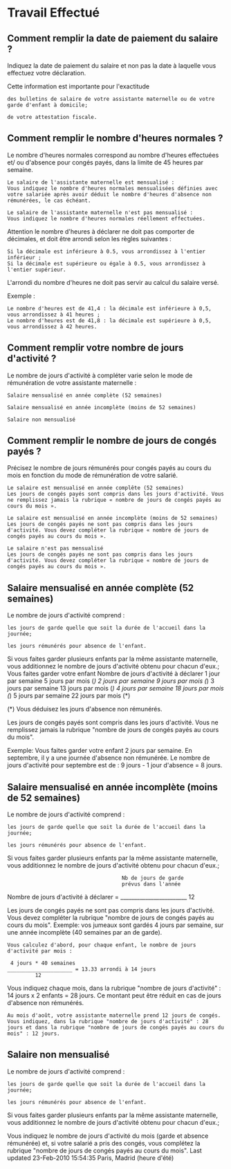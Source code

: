 
# Travail Effectué

## Comment remplir la date de paiement du salaire ?

Indiquez la date de paiement du salaire et non pas la date à laquelle vous effectuez votre déclaration.

Cette information est importante pour l'exactitude

    des bulletins de salaire de votre assistante maternelle ou de votre garde d'enfant à domicile;

    de votre attestation fiscale.

## Comment remplir le nombre d'heures normales ?

Le nombre d'heures normales correspond au nombre d'heures effectuées et/ ou d'absence pour congés payés, dans la limite de 45 heures par semaine.

    Le salaire de l'assistante maternelle est mensualisé :
    Vous indiquez le nombre d'heures normales mensualisées définies avec votre salariée après avoir déduit le nombre d'heures d'absence non rémunérées, le cas échéant.

    Le salaire de l'assistante maternelle n'est pas mensualisé :
    Vous indiquez le nombre d'heures normales réellement effectuées.

Attention le nombre d'heures à déclarer ne doit pas comporter de décimales, et doit être arrondi selon les règles suivantes :

    Si la décimale est inférieure à 0.5, vous arrondissez à l'entier inférieur ;
    Si la décimale est supérieure ou égale à 0.5, vous arrondissez à l'entier supérieur.

L'arrondi du nombre d'heures ne doit pas servir au calcul du salaire versé.

Exemple :

    Le nombre d'heures est de 41,4 : la décimale est inférieure à 0,5, vous arrondissez à 41 heures ;
    Le nombre d'heures est de 41,8 : la décimale est supérieure à 0,5, vous arrondissez à 42 heures.

## Comment remplir votre nombre de jours d'activité ?

Le nombre de jours d'activité à compléter varie selon le mode de rémunération de votre assistante maternelle :

    Salaire mensualisé en année complète (52 semaines)

    Salaire mensualisé en année incomplète (moins de 52 semaines)

    Salaire non mensualisé

## Comment remplir le nombre de jours de congés payés ?

Précisez le nombre de jours rémunérés pour congés payés au cours du mois en fonction du mode de rémunération de votre salarié.</p>

    Le salaire est mensualisé en année complête (52 semaines)
    Les jours de congés payés sont compris dans les jours d'activité. Vous ne remplissez jamais la rubrique « nombre de jours de congés payés au cours du mois ».

    Le salaire est mensualisé en année incomplète (moins de 52 semaines)
    Les jours de congés payés ne sont pas compris dans les jours d'activité. Vous devez compléter la rubrique « nombre de jours de congés payés au cours du mois ».

    Le salaire n'est pas mensualisé
    Les jours de congés payés ne sont pas compris dans les jours d'activité. Vous devez compléter la rubrique « nombre de jours de congés payés au cours du mois ».

## Salaire mensualisé en année complète (52 semaines)

Le nombre de jours d'activité comprend :

    les jours de garde quelle que soit la durée de l'accueil dans la journée;

    les jours rémunérés pour absence de l'enfant.

Si vous faites garder plusieurs enfants par la même assistante maternelle, vous additionnez le nombre de jours d'activité obtenu pour chacun d'eux.;
Vous faites garder votre enfant 	Nombre de jours d'activité à déclarer
1 jour par semaine 	5 jours par mois (*)
2 jours par semaine 	9 jours par mois (*)
3 jours par semaine 	13 jours par mois (*)
4 jours par semaine 	18 jours par mois (*)
5 jours par semaine 	22 jours par mois (*)

(*) Vous déduisez les jours d'absence non rémunérés.

Les jours de congés payés sont compris dans les jours d'activité. Vous ne remplissez jamais la rubrique "nombre de jours de congés payés au cours du mois".

Exemple: Vous faites garder votre enfant 2 jours par semaine. En septembre, il y a une journée d'absence non rémunérée.
Le nombre de jours d'activité pour septembre est de : 9 jours - 1 jour d'absence = 8 jours.

## Salaire mensualisé en année incomplète (moins de 52 semaines)

Le nombre de jours d'activité comprend :

    les jours de garde quelle que soit la durée de l'accueil dans la journée;

    les jours rémunérés pour absence de l'enfant.

Si vous faites garder plusieurs enfants par la même assistante maternelle, vous additionnez le nombre de jours d'activité obtenu pour chacun d'eux.;

                                         Nb de jours de garde
                                         prévus dans l'année
Nombre de jours d'activité à déclarer = ________________________
                                                   12

Les jours de congés payés ne sont pas compris dans les jours d'activité. Vous devez compléter la rubrique "nombre de jours de congés payés au cours du mois".
Exemple: vos jumeaux sont gardés 4 jours par semaine, sur une année incomplète (40 semaines par an de garde).

    Vous calculez d'abord, pour chaque enfant, le nombre de jours d'activité par mois :

     4 jours * 40 semaines
    _____________________ = 13.33 arrondi à 14 jours
             12

Vous indiquez chaque mois, dans la rubrique "nombre de jours d'activité" : 14 jours x 2 enfants = 28 jours. Ce montant peut être réduit en cas de jours d'absence non rémunérés.

    Au mois d'août, votre assistante maternelle prend 12 jours de congés. Vous indiquez, dans la rubrique "nombre de jours d'activité" : 28 jours et dans la rubrique "nombre de jours de congés payés au cours du mois" : 12 jours.

## Salaire non mensualisé

Le nombre de jours d'activité comprend :

    les jours de garde quelle que soit la durée de l'accueil dans la journée;

    les jours rémunérés pour absence de l'enfant.

Si vous faites garder plusieurs enfants par la même assistante maternelle, vous additionnez le nombre de jours d'activité obtenu pour chacun d'eux.;

Vous indiquez le nombre de jours d'activité du mois (garde et absence rémunérée) et, si votre salarié a pris des congés, vous complétez la rubrique "nombre de jours de congés payés au cours du mois".
Last updated 23-Feb-2010 15:54:35 Paris, Madrid (heure d'été)
